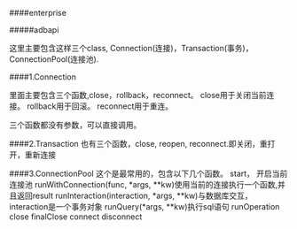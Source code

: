 ####enterprise

#####adbapi

这里主要包含这样三个class, Connection(连接)，Transaction(事务)， ConnectionPool(连接池).

####1.Connection

里面主要包含三个函数,close，rollback，reconnect。
close用于关闭当前连接。
rollback用于回滚。
reconnect用于重连。

三个函数都没有参数，可以直接调用。

####2.Transaction
也有三个函数，close, reopen, reconnect.即关闭，重打开，重新连接



####3.ConnectionPool
这个是最常用的，包含以下几个函数。
start， 开启当前连接池
runWithConnection(func, *args, **kw)使用当前的连接执行一个函数,并且返回result
runInteraction(interaction, *args, **kw)与数据库交互，interaction是一个事务对象
runQuery(*args, **kw)执行sql语句
runOperation
close
finalClose
connect	
disconnect